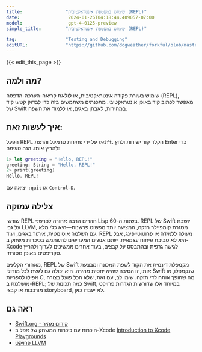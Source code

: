 ```yaml
---
title:                "שימוש במעטפת אינטראקטיבית (REPL)"
date:                  2024-01-26T04:18:44.409057-07:00
model:                 gpt-4-0125-preview
simple_title:         "שימוש במעטפת אינטראקטיבית (REPL)"

tag:                  "Testing and Debugging"
editURL:              "https://github.com/dogweather/forkful/blob/master/content/he/swift/using-an-interactive-shell-repl.md"
---
```


{{< edit_this_page >}}

## מה ולמה?
שימוש בשורת פקודה אינטראקטיבית, או לולאת קריאה-הערכה-הדפסה (REPL), מאפשר לכתוב קוד באופן אינטראקטיבי. מתכנתים משתמשים בזה כדי לבדוק קטעי קוד של Swift במהירות, לאבחן באגים, או ללמוד את השפה.

## איך לעשות זאת:
הפעל REPL על ידי פתיחת טרמינל והרצת `swift`. הקלד קוד ישירות ולחץ Enter כדי להריץ אותו. הנה טעימה:

```Swift
1> let greeting = "Hello, REPL!"
greeting: String = "Hello, REPL!"
2> print(greeting)
Hello, REPL!
```

יציאה עם `:quit` או `Control-D`.

## צלילה עמוקה
שורשי REPL חוזרים הרבה אחורה לפרשני Lisp בשנות ה-60. REPL של Swift יושבת על גבי LLVM, מסגרת קומפיילר חזקה, המציעה יותר מפשוט פרשנות—היא כלי מלא עם השלמה אוטומטית, איתור באגים, ועוד. REPL מעולה ללמידה או פרוטוטייפינג, אבל היא לא סביבת פיתוח עצמאית. ישנם אנשים המעדיפים להשתמש בכיכרות משחק ב-Xcode לגישה גרפית ובהתבסס על קבצים, בעוד אחרים ממשיכים לערוך ולהריץ סקריפטים באופן מסורתי.

מאחורי הקלעים, REPL של Swift מקמפלת דינמית את הקוד לשפת המכונה ומבצעת אותו, זו הסיבה שהיא יחסית מהירה. היא יכולה גם לגשת לכל מודולי Swift שנקמפלו, או אפילו לספריות C, מה שהופך אותה לדי חזקה. שימו לב, עם זאת, שלא הכל פועל בצורה מושלמת ב-REPL; כמה תכונות של Swift, במיוחד אלו שדורשות הגדרות פרויקט מורכבות או קבצי storyboard, לא יעבדו כאן.

## ראה גם
- [Swift.org - קידום מהיר](https://www.swift.org/getting-started/#using-the-repl)
- היכרות עם כיכרות המשחק של אפל ב-Xcode  [Introduction to Xcode Playgrounds](https://developer.apple.com/videos/play/wwdc2014/408/)
- [פרויקט LLVM](https://llvm.org/)
